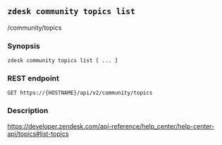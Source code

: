 ## `zdesk community topics list`

/community/topics

### Synopsis

    zdesk community topics list [ ... ]

### REST endpoint

    GET https://{HOSTNAME}/api/v2/community/topics

### Description

https://developer.zendesk.com/api-reference/help_center/help-center-api/topics#list-topics

